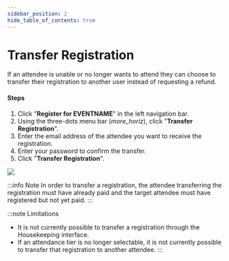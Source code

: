 ```yaml
---
sidebar_position: 2
hide_table_of_contents: true
---
```


# Transfer Registration

<splitColumn>
  <div>
    <p>
      If an attendee is unable or no longer wants to attend they can choose to transfer their registration to another user instead of requesting a refund.
    </p>
    <h4>Steps</h4>
    <ol className="numbered-list">
      <li>
        <span>Click "<strong>Register for EVENTNAME</strong>" in the left navigation bar.</span>
      </li>
      <li>
        <span>Using the three-dots menu bar (<i className="material-symbols-outlined medium">more_horiz</i>), click "<strong>Transfer Registration</strong>".</span>
      </li>
      <li>
        <span>Enter the email address of the attendee you want to receive the registration.</span>
      </li>
      <li>
        <span>Enter your password to confirm the transfer.</span>
      </li>
      <li>
        <span>Click "<strong>Transfer Registration</strong>".</span>
      </li>
    </ol>
  </div>
  <div>
    <img className="bordered-img" src="/img/gif/transfer-registration.gif" />
  </div>
</splitColumn>

:::info Note
In order to transfer a registration, the attendee transferring the registration must have already paid and the target attendee must have registered but not yet paid.
:::

:::note Limitations
  * It is not currently possible to transfer a registration through the Housekeeping interface.
  * If an attendance tier is no longer selectable, it is not currently possible to transfer that registration to another attendee.
:::